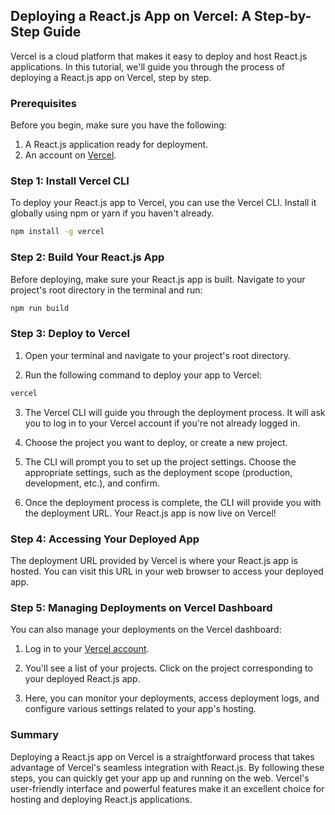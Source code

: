 ## Deploying a React.js App on Vercel: A Step-by-Step Guide

Vercel is a cloud platform that makes it easy to deploy and host React.js applications. In this tutorial, we'll guide you through the process of deploying a React.js app on Vercel, step by step.

### Prerequisites

Before you begin, make sure you have the following:

1. A React.js application ready for deployment.
2. An account on [Vercel](https://vercel.com/).

### Step 1: Install Vercel CLI

To deploy your React.js app to Vercel, you can use the Vercel CLI. Install it globally using npm or yarn if you haven't already.

```bash
npm install -g vercel
```

### Step 2: Build Your React.js App

Before deploying, make sure your React.js app is built. Navigate to your project's root directory in the terminal and run:

```bash
npm run build
```

### Step 3: Deploy to Vercel

1. Open your terminal and navigate to your project's root directory.

2. Run the following command to deploy your app to Vercel:

```bash
vercel
```

3. The Vercel CLI will guide you through the deployment process. It will ask you to log in to your Vercel account if you're not already logged in.

4. Choose the project you want to deploy, or create a new project.

5. The CLI will prompt you to set up the project settings. Choose the appropriate settings, such as the deployment scope (production, development, etc.), and confirm.

6. Once the deployment process is complete, the CLI will provide you with the deployment URL. Your React.js app is now live on Vercel!

### Step 4: Accessing Your Deployed App

The deployment URL provided by Vercel is where your React.js app is hosted. You can visit this URL in your web browser to access your deployed app.

### Step 5: Managing Deployments on Vercel Dashboard

You can also manage your deployments on the Vercel dashboard:

1. Log in to your [Vercel account](https://vercel.com/).

2. You'll see a list of your projects. Click on the project corresponding to your deployed React.js app.

3. Here, you can monitor your deployments, access deployment logs, and configure various settings related to your app's hosting.

### Summary

Deploying a React.js app on Vercel is a straightforward process that takes advantage of Vercel's seamless integration with React.js. By following these steps, you can quickly get your app up and running on the web. Vercel's user-friendly interface and powerful features make it an excellent choice for hosting and deploying React.js applications.